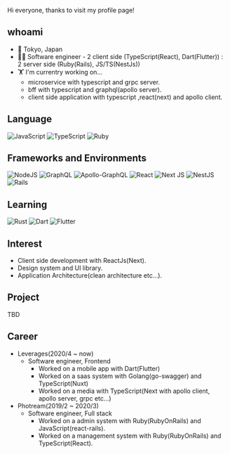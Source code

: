 Hi everyone, thanks to visit my profile page!

## whoami
- 📍 Tokyo, Japan
- 👨‍💻 Software engineer - 2 client side (TypeScript(React), Dart(Flutter)) : 2 server side (Ruby(Rails), JS/TS(NestJs))
- 🏋️ I'm currentry working on...
  - microservice with typescript and grpc server.
  - bff with typescript and graphql(apollo server).
  - client side application with typescript ,react(next) and apollo client.

## Language
![JavaScript](https://img.shields.io/badge/javascript-%23323330.svg?style=for-the-badge&logo=javascript&logoColor=%23F7DF1E)
![TypeScript](https://img.shields.io/badge/typescript-%23007ACC.svg?style=for-the-badge&logo=typescript&logoColor=white)
![Ruby](https://img.shields.io/badge/ruby-%23CC342D.svg?style=for-the-badge&logo=ruby&logoColor=white)

## Frameworks and Environments
![NodeJS](https://img.shields.io/badge/node.js-6DA55F?style=for-the-badge&logo=node.js&logoColor=white)
![GraphQL](https://img.shields.io/badge/-GraphQL-E10098?style=for-the-badge&logo=graphql&logoColor=white)
![Apollo-GraphQL](https://img.shields.io/badge/-ApolloGraphQL-311C87?style=for-the-badge&logo=apollo-graphql)
![React](https://img.shields.io/badge/react-%2320232a.svg?style=for-the-badge&logo=react&logoColor=%2361DAFB)
![Next JS](https://img.shields.io/badge/Next-black?style=for-the-badge&logo=next.js&logoColor=white)
![NestJS](https://img.shields.io/badge/nestjs-%23E0234E.svg?style=for-the-badge&logo=nestjs&logoColor=white)
![Rails](https://img.shields.io/badge/rails-%23CC0000.svg?style=for-the-badge&logo=ruby-on-rails&logoColor=white)

## Learning
![Rust](https://img.shields.io/badge/rust-%23000000.svg?style=for-the-badge&logo=rust&logoColor=white)
![Dart](https://img.shields.io/badge/dart-%230175C2.svg?style=for-the-badge&logo=dart&logoColor=white)
![Flutter](https://img.shields.io/badge/Flutter-%2302569B.svg?style=for-the-badge&logo=Flutter&logoColor=white)

## Interest
- Client side development with ReactJs(Next).
- Design system and UI library.
- Application Architecture(clean architecture etc...).

## Project
TBD

## Career
- Leverages(2020/4 ~ now)
  - Software engineer, Frontend
    - Worked on a mobile app with Dart(Flutter)
    - Worked on a saas system with Golang(go-swagger) and TypeScript(Nuxt)
    - Worked on a media with TypeScript(Next with apollo client, apollo server, grpc etc...)
- Photream(2019/2 ~ 2020/3)
  - Software engineer, Full stack
    - Worked on a admin system with Ruby(RubyOnRails) and JavaScript(react-rails).
    - Worked on a management system with Ruby(RubyOnRails) and TypeScript(React).
